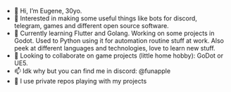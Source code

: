 - 👋 Hi, I’m Eugene, 30yo.
- 👀 Interested in making some useful things like bots for discord, telegram, games and different open source software.
- 🌱 Currently learning Flutter and Golang. Working on some projects in Godot. Used to Python using it for automation routine stuff at work. Also peek at different languages and technologies, love to learn new stuff.
- 💞️ Looking to collaborate on game projects (little home hobby): GoDot or UE5.
- 📫 Idk why but you can find me in discord: @funapple
- 🔏 I use private repos playing with my projects

<!---
NaleVex/NaleVex is a ✨ special ✨ repository because its `README.md` (this file) appears on your GitHub profile.
You can click the Preview link to take a look at your changes.
--->
